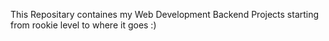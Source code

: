 This Repositary containes my Web Development Backend Projects starting from rookie level to where it goes :)